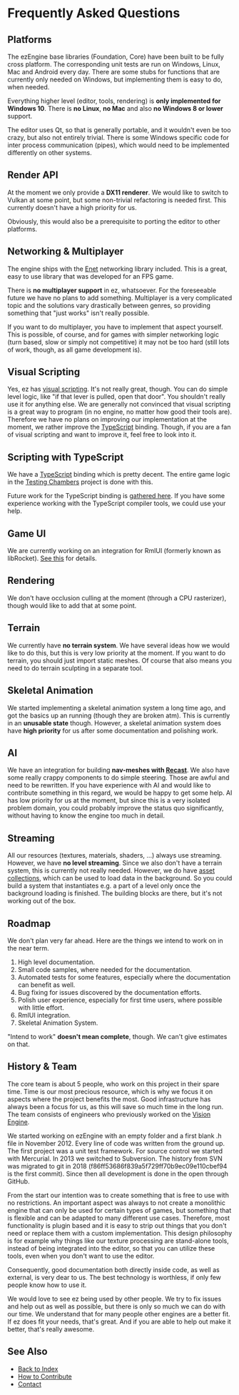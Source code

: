 # Frequently Asked Questions

## Platforms

The ezEngine base libraries (Foundation, Core) have been built to be fully cross platform. The corresponding unit tests are run on Windows, Linux, Mac and Android every day. There are some stubs for functions that are currently only needed on Windows, but implementing them is easy to do, when needed.

Everything higher level (editor, tools, rendering) is **only implemented for Windows 10**. There is **no Linux**, **no Mac** and also **no Windows 8 or lower** support.

The editor uses Qt, so that is generally portable, and it wouldn't even be too crazy, but also not entirely trivial. There is some Windows specific code for inter process communication (pipes), which would need to be implemented differently on other systems.

## Render API

At the moment we only provide a **DX11 renderer**. We would like to switch to Vulkan at some point, but some non-trivial refactoring is needed first. This currently doesn't have a high priority for us.

Obviously, this would also be a prerequisite to porting the editor to other platforms.

## Networking & Multiplayer

The engine ships with the [Enet](../appendix/third-party-code.md#enet) networking library included. This is a great, easy to use library that was developed for an FPS game.

There is **no multiplayer support** in ez, whatsoever. For the foreseeable future we have no plans to add something. Multiplayer is a very complicated topic and the solutions vary drastically between genres, so providing something that "just works" isn't really possible.

If you want to do multiplayer, you have to implement that aspect yourself. This is possible, of course, and for games with simpler networking logic (turn based, slow or simply not competitive) it may not be too hard (still lots of work, though, as all game development is).

## Visual Scripting

Yes, ez has [visual scripting](../custom-code/visual-script/visual-script-overview.md). It's not really great, though. You can do simple level logic, like "if that lever is pulled, open that door". You shouldn't really use it for anything else. We are generally not convinced that visual scripting is a great way to program (in no engine, no matter how good their tools are). Therefore we have no plans on improving our implementation at the moment, we rather improve the [TypeScript](../custom-code/typescript/typescript-overview.md) binding. Though, if you are a fan of visual scripting and want to improve it, feel free to look into it.

## Scripting with TypeScript

We have a [TypeScript](../custom-code/typescript/typescript-overview.md) binding which is pretty decent. The entire game logic in the [Testing Chambers](../samples/testing-chambers.md) project is done with this.

Future work for the TypeScript binding is [gathered here](https://github.com/ezEngine/ezEngine/projects/2). If you have some experience working with the TypeScript compiler tools, we could use your help.

## Game UI

We are currently working on an integration for RmlUI (formerly known as libRocket). [See this](https://github.com/ezEngine/ezEngine/projects/9) for details.

## Rendering

We don't have occlusion culling at the moment (through a CPU rasterizer), though would like to add that at some point.

## Terrain

We currently have **no terrain system**. We have several ideas how we would like to do this, but this is very low priority at the moment. If you want to do terrain, you should just import static meshes. Of course that also means you need to do terrain sculpting in a separate tool.

## Skeletal Animation

We started implementing a skeletal animation system a long time ago, and got the basics up an running (though they are broken atm). This is currently in an **unusable state** though. However, a skeletal animation system does have **high priority** for us after some documentation and polishing work.

## AI

We have an integration for building **nav-meshes with [Recast](../appendix/third-party-code.md#recast)**. We also have some really crappy components to do simple steering. Those are awful and need to be rewritten. If you have experience with AI and would like to contribute something in this regard, we would be happy to get some help. AI has low priority for us at the moment, but since this is a very isolated problem domain, you could probably improve the status quo significantly, without having to know the engine too much in detail.

## Streaming

All our resources (textures, materials, shaders, ...) always use streaming. However, we have **no level streaming**. Since we also don't have a terrain system, this is currently not really needed. However, we do have [asset collections](../performance/asset-collections.md), which can be used to load data in the background. So you could build a system that instantiates e.g. a part of a level only once the background loading is finished. The building blocks are there, but it's not working out of the box.

## Roadmap

We don't plan very far ahead. Here are the things we intend to work on in the near term.

1. High level documentation.
1. Small code samples, where needed for the documentation.
1. Automated tests for some features, especially where the documentation can benefit as well.
1. Bug fixing for issues discovered by the documentation efforts.
1. Polish user experience, especially for first time users, where possible with little effort.
1. RmlUI integration.
1. Skeletal Animation System.

"Intend to work" **doesn't mean complete**, though. We can't give estimates on that.

## History & Team

The core team is about 5 people, who work on this project in their spare time. Time is our most precious resource, which is why we focus it on aspects where the project benefits the most. Good infrastructure has always been a focus for us, as this will save so much time in the long run. The team consists of engineers who previously worked on the [Vision Engine](https://en.wikipedia.org/wiki/Vision_(game_engine)).

We started working on ezEngine with an empty folder and a first blank .h file in November 2012. Every line of code was written from the ground up. The first project was a unit test framework. For source control we started with Mercurial. In 2013 we switched to Subversion. The history from SVN was migrated to git in 2018 (f86ff53686f839a5f729ff70b9ec09e110cbef94 is the first commit). Since then all development is done in the open through GitHub.

From the start our intention was to create something that is free to use with no restrictions. An important aspect was always to not create a monolithic engine that can only be used for certain types of games, but something that is flexible and can be adapted to many different use cases. Therefore, most functionality is plugin based and it is easy to strip out things that you don't need or replace them with a custom implementation. This design philosophy is for example why things like our texture processing are stand-alone tools, instead of being integrated into the editor, so that you can utilize these tools, even when you don't want to use the editor.

Consequently, good documentation both directly inside code, as well as external, is very dear to us. The best technology is worthless, if only few people know how to use it.

We would love to see ez being used by other people. We try to fix issues and help out as well as possible, but there is only so much we can do with our time. We understand that for many people other engines are a better fit. If ez does fit your needs, that's great. And if you are able to help out make it better, that's really awesome.

## See Also

* [Back to Index](../index.md)
* [How to Contribute](how-to-contribute.md)
* [Contact](contact.md)
